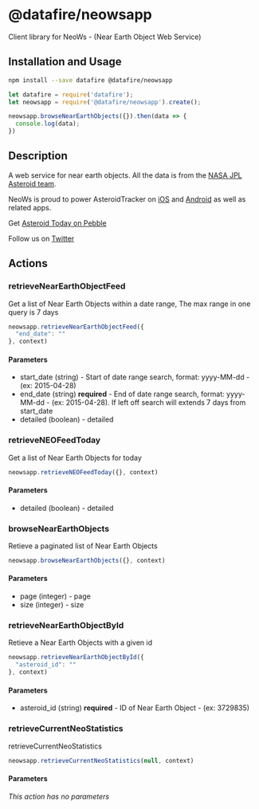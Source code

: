 # @datafire/neowsapp

Client library for NeoWs - (Near Earth Object Web Service)

## Installation and Usage
```bash
npm install --save datafire @datafire/neowsapp
```

```js
let datafire = require('datafire');
let neowsapp = require('@datafire/neowsapp').create();

neowsapp.browseNearEarthObjects({}).then(data => {
  console.log(data);
})
```

## Description
A web service for near earth objects. All the data is from the  <a href="http://neo.jpl.nasa.gov/" target="_blank">NASA JPL Asteroid team</a>. 

 

NeoWs is proud to power AsteroidTracker on <a href="https://itunes.apple.com/us/app/asteroid-tracker/id689684901?mt=8" target="_blank">iOS</a> and <a href="https://play.google.com/store/apps/details?id=com.vitruviussoftware.bunifish.asteroidtracker&feature" target="_blank">Android</a> as well as related apps. 

 Get <a href="http://apps.getpebble.com/en_US/application/55bc4913d1690c372900000f" target="_blank">Asteroid Today on Pebble</a> 

Follow us on <a href="https://twitter.com/AsteroidTracker" target="_blank">Twitter</a>

## Actions
### retrieveNearEarthObjectFeed
Get a list of Near Earth Objects within a date range, The max range in one query is 7 days


```js
neowsapp.retrieveNearEarthObjectFeed({
  "end_date": ""
}, context)
```

#### Parameters
* start_date (string) - Start of date range search, format: yyyy-MM-dd - (ex: 2015-04-28)
* end_date (string) **required** - End of date range search, format: yyyy-MM-dd - (ex: 2015-04-28). If left off search will extends 7 days from start_date
* detailed (boolean) - detailed

### retrieveNEOFeedToday
Get a list of Near Earth Objects for today


```js
neowsapp.retrieveNEOFeedToday({}, context)
```

#### Parameters
* detailed (boolean) - detailed

### browseNearEarthObjects
Retieve a paginated list of Near Earth Objects


```js
neowsapp.browseNearEarthObjects({}, context)
```

#### Parameters
* page (integer) - page
* size (integer) - size

### retrieveNearEarthObjectById
Retieve a Near Earth Objects with a given id


```js
neowsapp.retrieveNearEarthObjectById({
  "asteroid_id": ""
}, context)
```

#### Parameters
* asteroid_id (string) **required** - ID of Near Earth Object - (ex: 3729835)

### retrieveCurrentNeoStatistics
retrieveCurrentNeoStatistics


```js
neowsapp.retrieveCurrentNeoStatistics(null, context)
```

#### Parameters
*This action has no parameters*

